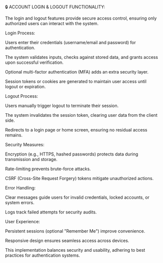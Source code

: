 🔒 ACCOUNT LOGIN & LOGOUT FUNCTIONALITY:

The login and logout features provide secure access control, ensuring only authorized users can interact with the system.

Login Process:


Users enter their credentials (username/email and password) for authentication.

The system validates inputs, checks against stored data, and grants access upon successful verification.

Optional multi-factor authentication (MFA) adds an extra security layer.

Session tokens or cookies are generated to maintain user access until logout or expiration.


Logout Process:


Users manually trigger logout to terminate their session.

The system invalidates the session token, clearing user data from the client side.

Redirects to a login page or home screen, ensuring no residual access remains.


Security Measures:


Encryption (e.g., HTTPS, hashed passwords) protects data during transmission and storage.

Rate-limiting prevents brute-force attacks.

CSRF (Cross-Site Request Forgery) tokens mitigate unauthorized actions.


Error Handling:


Clear messages guide users for invalid credentials, locked accounts, or system errors.

Logs track failed attempts for security audits.


User Experience:


Persistent sessions (optional "Remember Me") improve convenience.

Responsive design ensures seamless access across devices.

This implementation balances security and usability, adhering to best practices for authentication systems.
